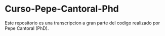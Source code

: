 # Curso-Pepe-Cantoral-Phd
Este repositorio es una transcripcion a gran parte del codigo realizado por Pepe Cantoral (PhD). 
  
